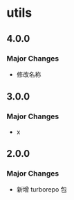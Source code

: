# utils

## 4.0.0

### Major Changes

- 修改名称

## 3.0.0

### Major Changes

- x

## 2.0.0

### Major Changes

- 新增 turborepo 包
